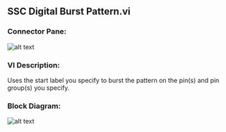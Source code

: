 ## **SSC Digital Burst Pattern.vi**
### Connector Pane:
![alt text](/Digital/SSC%20Digital/Pattern%20Actions/SSC%20Digital%20Burst%20Pattern.vic.png "SSC Digital Burst Pattern.vi connector pane")

### VI Description:
Uses the start label you specify to burst the pattern on the pin(s) and pin group(s) you specify.

### Block Diagram:
![alt text](/Digital/SSC%20Digital/Pattern%20Actions/SSC%20Digital%20Burst%20Pattern.vid.png "SSC Digital Burst Pattern.vi block diagram")
